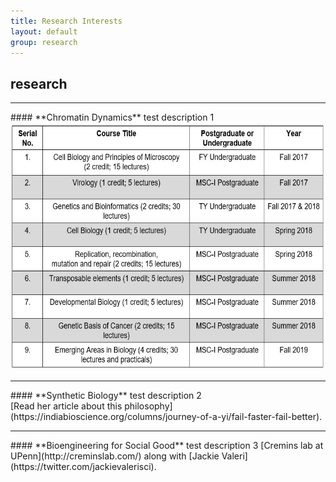 ```yaml
---
title: Research Interests
layout: default
group: research
---
```

<h2><b>research</b></h2>

<hr>
#### **Chromatin Dynamics**
test description 1 <br>
<img src="/static/img/teaching courses.jpg" alt="List of Courses" style="width:600px;height:396px;">
<hr>
#### **Synthetic Biology**
test description 2 <br>
[Read her article about this philosophy](https://indiabioscience.org/columns/journey-of-a-yi/fail-faster-fail-better).
<hr>
#### **Bioengineering for Social Good**
test description 3 [Cremins lab at UPenn](http://creminslab.com/) along with [Jackie Valeri](https://twitter.com/jackievalerisci).

